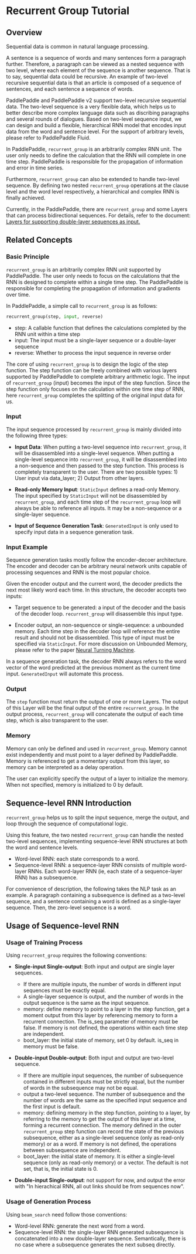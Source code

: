# Recurrent Group Tutorial

## Overview

Sequential data is common in natural language processing.

A sentence is a sequence of words and many sentences form a paragraph further. Therefore, a paragraph can be viewed as a nested sequence with two level, where each element of the sequence is another sequence. That is to say, sequential data could be recursive. An example of two-level recursive sequential data is that an article is composed of a sequence of sentences, and each sentence a sequence of words.

PaddlePaddle and PaddlePaddle v2 support two-level recursive sequential data. The two-level sequence is a very flexible data, which helps us to better describe more complex language data such as discribing paragraphs and several rounds of dialogues. Based on two-level sequence input, we can design and build a flexible, hierarchical RNN model that encodes input data from the word and sentence level. For the support of arbitrary levels, please refer to PaddlePaddle Fluid.

In PaddlePaddle, `recurrent_group` is an arbitrarily complex RNN unit. The user only needs to define the calculation that the RNN will complete in one time step. PaddlePaddle is responsible for the propagation of information and error in time series.

Furthermore, `recurrent_group` can also be extended to handle two-level sequence. By defining two nested `recurrent_group` operations at the clause level and the word level respectively, a hierarchical and complex RNN is finally achieved.

Currently, in the PaddlePaddle, there are `recurrent_group` and some Layers that can process bidirectional sequences. For details, refer to the document: <a href = "hierarchical_layer_en.html">Layers for supporting double-layer sequences as input.</a>

## Related Concepts

### Basic Principle 
`recurrent_group` is an arbitrarily complex RNN unit supported by PaddlePaddle. The user only needs to focus on the calculations that the RNN is designed to complete within a single time step. The PaddlePaddle is responsible for completing the propagation of information and gradients over time.

In PaddlePaddle, a simple call to `recurrent_group` is as follows:

``` python 
recurrent_group(step, input, reverse) 
```
- step: A callable function that defines the calculations completed by the RNN unit within a time step
- input: The input must be a single-layer sequence or a double-layer sequence
- reverse: Whether to process the input sequence in reverse order

The core of using `recurrent_group` is to design the logic of the step function. The step function can be freely combined with various layers supported by PaddlePaddle to complete arbitrary arithmetic logic. The input of `recurrent_group` (input) becomes the input of the step function. Since the step function only focuses on the calculation within one time step of RNN, here `recurrent_group` completes the splitting of the original input data for us.

### Input
The input sequence processed by `recurrent_group` is mainly divided into the following three types:

- **Input Data**: When putting a two-level sequence into `recurrent_group`, it will be disassembled into a single-level sequence. When putting a single-level sequence into `recurrent_group`, it will be disassembled into a non-sequence and then passed to the step function. This process is completely transparent to the user. There are two possible types: 1) User input via data_layer; 2) Output from other layers.
		
- **Read-only Memory Input**: `StaticInput` defines a read-only Memory. The input specified by `StaticInput` will not be disassembled by `recurrent_group`, and each time step of the `recurrent_group` loop will always be able to reference all inputs. It may be a non-sequence or a single-layer sequence.
	  
- **Input of Sequence Generation Task**: `GeneratedInput` is only used to specify input data in a sequence generation task.

### Input Example

Sequence generation tasks mostly follow the encoder-decoer architecture. The encoder and decoder can be arbitrary neural network units capable of processing sequences and RNN is the most popular choice.

Given the encoder output and the current word, the decoder predicts the next most likely word each time. In this structure, the decoder accepts two inputs:

- Target sequence to be generated: a input of the decoder and the basis of the decoder loop. `recurrent_group` will disassemble this input type.

- Encoder output, an non-sequencce or single-sequence: a unbounded memory. Each time step in the decoder loop will reference the entire result and should not be disassembled. This type of input must be specified via `StaticInput`. For more discussion on Unbounded Memory, please refer to the paper [Neural Turning Machine](https://arxiv.org/abs/1410.5401).

In a sequence generation task, the decoder RNN always refers to the word vector of the word predicted at the previous moment as the current time input. `GeneratedInput` will automate this process.

### Output
The `step` function must return the output of one or more Layers. The output of this Layer will be the final output of the entire `recurrent_group`. In the output process, `recurrent_group` will concatenate the output of each time step, which is also transparent to the user.

### Memory
Memory can only be defined and used in `recurrent_group`. Memory cannot exist independently and must point to a layer defined by PaddlePaddle. Memory is referenced to get a momentary output from this layer, so memory can be interpreted as a delay operation.

The user can explicitly specify the output of a layer to initialize the memory. When not specified, memory is initialized to 0 by default.

## Sequence-level RNN Introduction

`recurrent_group` helps us to split the input sequence, merge the output, and loop through the sequence of computational logic.

Using this feature, the two nested `recurrent_group` can handle the nested two-level sequences, implementing sequence-level RNN structures at both the word and sentence levels.

- Word-level RNN:  each state corresponds to a word.
- Sequence-level RNN: a sequence-layer RNN consists of multiple word-layer RNNs. Each word-layer RNN (ie, each state of a sequence-layer RNN) has a subsequence.

For convenience of description, the following takes the NLP task as an example. A paragraph containing a subsequence is defined as a two-level sequence, and a sentence containing a word is defined as a single-layer sequence. Then, the zero-level sequence is a word.

## Usage of Sequence-level RNN

### Usage of Training Process
Using `recurrent_group` requires the following conventions:

- **Single-input Single-output**: Both input and output are single layer sequences.
  - If there are multiple inputs, the number of words in different input sequences must be exactly equal.
  - A single-layer sequence is output, and the number of words in the output sequence is the same as the input sequence.
  - memory: define memory to point to a layer in the step function, get a moment output from this layer by referencing memory to form a recurrent connection. The is_seq parameter of memory must be false. If memory is not defined, the operations within each time step are independent.
  - boot_layer: the initial state of memory, set 0 by default. is_seq in memory must be false.
 
- **Double-input Double-output**: Both input and output are two-level sequence.
  - If there are multiple input sequences, the number of subsequence contained in different inputs must be strictly equal, but the number of words in the subsequence may not be equal.
  - output a two-level sequence. The number of subsequence and the number of words are the same as the specified input sequence and the first input is default.
  - memory: defining memory in the step function, pointing to a layer, by referring to the memory to get the output of this layer at a time, forming a recurrent connection. The memory defined in the outer `recurrent_group` step function can record the state of the previous subsequence, either as a single-level sequence (only as read-only memory) or as a word. If memory is not defined, the operations between subsequence are independent.
  - boot_layer: the initial state of memory. It is either a single-level sequence (only as read-only memory) or a vector. The default is not set, that is, the initial state is 0.

- **Double-input Single-output**: not support for now, and output the error with "In hierachical RNN, all out links should be from sequences now".
 
### Usage of Generation Process
Using `beam_search` need follow those conventions: 

- Word-level RNN: generate the next word from a word.
- Sequence-level RNN: the single-layer RNN generated subsequence is concatenated into a new double-layer sequence. Semantically, there is no case where a subsequence generates the next subseq directly.
